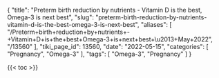 {
    "title": "Preterm birth reduction by nutrients - Vitamin D is the best, Omega-3 is next best",
    "slug": "preterm-birth-reduction-by-nutrients-vitamin-d-is-the-best-omega-3-is-next-best",
    "aliases": [
        "/Preterm+birth+reduction+by+nutrients+-+Vitamin+D+is+the+best+Omega-3+is+next+best+\u2013+May+2022",
        "/13560"
    ],
    "tiki_page_id": 13560,
    "date": "2022-05-15",
    "categories": [
        "Pregnancy",
        "Omega-3"
    ],
    "tags": [
        "Omega-3",
        "Pregnancy"
    ]
}


{{< toc >}}
